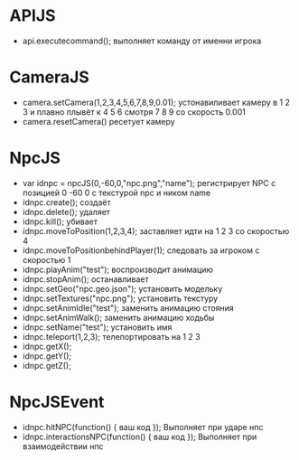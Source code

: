 # APIJS
+ api.executecommand(); выполняет команду от именни игрока
# CameraJS
+ camera.setCamera(1,2,3,4,5,6,7,8,9,0.01); устонавиливает камеру в 1 2 3 и плавно плывёт к 4 5 6 смотря 7 8 9 со скорость 0.001
+ camera.resetCamera() ресетует камеру
# NpcJS
+ var idnpc = npcJS(0,-60,0,"npc.png","name"); регистрирует NPC с позицией 0 -60 0 с текстурой npc и ником name
+  idnpc.create(); создаёт
+  idnpc.delete(); удаляет
+  idnpc.kill(); убивает
+  idnpc.moveToPosition(1,2,3,4); заставляет идти на 1 2 3 со скоростью 4
+  idnpc.moveToPositionbehindPlayer(1); следовать за игроком с скоростью 1
+  idnpc.playAnim("test"); воспроизводит анимацию
+  idnpc.stopAnim(); останавливает
+  idnpc.setGeo("npc.geo.json"); установить модельку
+  idnpc.setTextures("npc.png"); установить текстуру
+  idnpc.setAnimIdle("test"); заменить анимацию стояния
+  idnpc.setAnimWalk(); заменить анимацию ходьбы
+  idnpc.setName("test"); установить имя
+  idnpc.teleport(1,2,3); телепортировать на 1 2 3
+  idnpc.getX();
+  idnpc.getY();
+  idnpc.getZ();
# NpcJSEvent
+ idnpc.hitNPC(function() { ваш код }); Выполняет при ударе нпс
+ idnpc.interactionsNPC(function() { ваш код }); Выполняет при взаимодействии нпс
